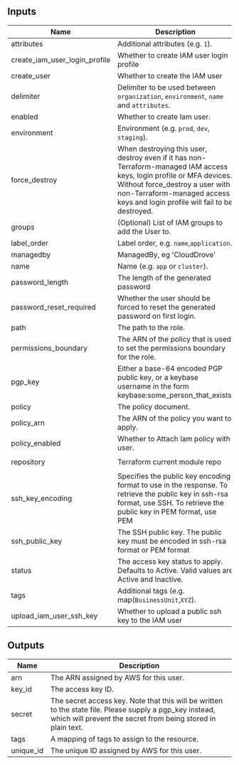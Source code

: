 ## Inputs

| Name | Description | Type | Default | Required |
|------|-------------|------|---------|:--------:|
| attributes | Additional attributes (e.g. `1`). | `list(any)` | `[]` | no |
| create\_iam\_user\_login\_profile | Whether to create IAM user login profile | `bool` | `true` | no |
| create\_user | Whether to create the IAM user | `bool` | `true` | no |
| delimiter | Delimiter to be used between `organization`, `environment`, `name` and `attributes`. | `string` | `"-"` | no |
| enabled | Whether to create Iam user. | `bool` | `true` | no |
| environment | Environment (e.g. `prod`, `dev`, `staging`). | `string` | `""` | no |
| force\_destroy | When destroying this user, destroy even if it has non-Terraform-managed IAM access keys, login profile or MFA devices. Without force\_destroy a user with non-Terraform-managed access keys and login profile will fail to be destroyed. | `bool` | `false` | no |
| groups | (Optional) List of IAM groups to add the User to. | `list(string)` | `[]` | no |
| label\_order | Label order, e.g. `name`,`application`. | `list(any)` | `[]` | no |
| managedby | ManagedBy, eg 'CloudDrove' | `string` | `"hello@clouddrove.com"` | no |
| name | Name  (e.g. `app` or `cluster`). | `string` | `""` | no |
| password\_length | The length of the generated password | `number` | `20` | no |
| password\_reset\_required | Whether the user should be forced to reset the generated password on first login. | `bool` | `true` | no |
| path | The path to the role. | `string` | `"/"` | no |
| permissions\_boundary | The ARN of the policy that is used to set the permissions boundary for the role. | `string` | `""` | no |
| pgp\_key | Either a base-64 encoded PGP public key, or a keybase username in the form keybase:some\_person\_that\_exists. | `string` | `""` | no |
| policy | The policy document. | `any` | `null` | no |
| policy\_arn | The ARN of the policy you want to apply. | `string` | `""` | no |
| policy\_enabled | Whether to Attach Iam policy with user. | `bool` | `false` | no |
| repository | Terraform current module repo | `string` | `"https://github.com/clouddrove/terraform-aws-iam-user"` | no |
| ssh\_key\_encoding | Specifies the public key encoding format to use in the response. To retrieve the public key in ssh-rsa format, use SSH. To retrieve the public key in PEM format, use PEM | `string` | `"SSH"` | no |
| ssh\_public\_key | The SSH public key. The public key must be encoded in ssh-rsa format or PEM format | `string` | `""` | no |
| status | The access key status to apply. Defaults to Active. Valid values are Active and Inactive. | `string` | `"Active"` | no |
| tags | Additional tags (e.g. map(`BusinessUnit`,`XYZ`). | `map(any)` | `{}` | no |
| upload\_iam\_user\_ssh\_key | Whether to upload a public ssh key to the IAM user | `bool` | `false` | no |

## Outputs

| Name | Description |
|------|-------------|
| arn | The ARN assigned by AWS for this user. |
| key\_id | The access key ID. |
| secret | The secret access key. Note that this will be written to the state file. Please supply a pgp\_key instead, which will prevent the secret from being stored in plain text. |
| tags | A mapping of tags to assign to the resource. |
| unique\_id | The unique ID assigned by AWS for this user. |
